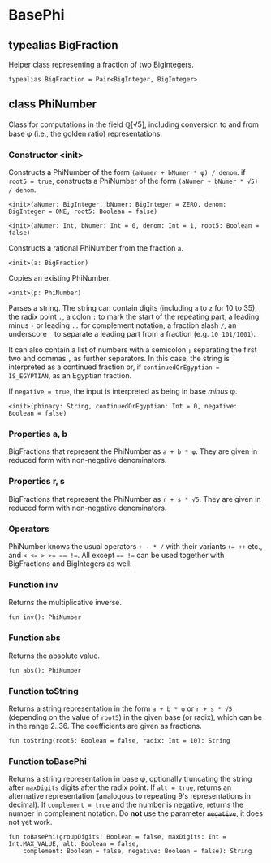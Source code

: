# BasePhi

## typealias BigFraction

Helper class representing a fraction of two BigIntegers.

    typealias BigFraction = Pair<BigInteger, BigInteger>

## class PhiNumber

Class for computations in the field ℚ[√5], including conversion to and from base φ (i.e., the golden ratio) representations.

### Constructor \<init\>

Constructs a PhiNumber of the form `(aNumer + bNumer * φ) / denom`. if `root5 = true`, constructs a PhiNumber of the form `(aNumer + bNumer * √5) / denom`.

    <init>(aNumer: BigInteger, bNumer: BigInteger = ZERO, denom: BigInteger = ONE, root5: Boolean = false)
    
    <init>(aNumer: Int, bNumer: Int = 0, denom: Int = 1, root5: Boolean = false)

Constructs a rational PhiNumber from the fraction `a`.

    <init>(a: BigFraction)

Copies an existing PhiNumber.

    <init>(p: PhiNumber)

Parses a string. The string can contain digits (including `a` to `z` for 10 to 35), the radix point `.`, a colon `:` to mark the start of the repeating part, a leading minus `-` or leading `..` for complement notation, a fraction slash `/`, an underscore `_` to separate a leading part from a fraction (e.g. `10_101/1001`).

It can also contain a list of numbers with a semicolon `;` separating the first two and commas `,` as further separators. In this case, the string is interpreted as a continued fraction or, if `continuedOrEgyptian = IS_EGYPTIAN`, as an Egyptian fraction.

If `negative = true`, the input is interpreted as being in base _minus_ φ.

    <init>(phinary: String, continuedOrEgyptian: Int = 0, negative: Boolean = false)

### Properties a, b

BigFractions that represent the PhiNumber as `a + b * φ`. They are given in reduced form with non-negative denominators.

### Properties r, s

BigFractions that represent the PhiNumber as `r + s * √5`. They are given in reduced form with non-negative denominators.

### Operators

PhiNumber knows the usual operators `+ - * /` with their variants `+= ++` etc., and `< <= > >= == !=`. All except `== !=` can be used together with BigFractions and BigIntegers as well.

### Function inv

Returns the multiplicative inverse.

    fun inv(): PhiNumber

### Function abs

Returns the absolute value.

    fun abs(): PhiNumber

### Function toString

Returns a string representation in the form `a + b * φ` or `r + s * √5` (depending on the value of `root5`) in the given base (or radix), which can be in the range 2..36. The coefficients are given as fractions.

    fun toString(root5: Boolean = false, radix: Int = 10): String

### Function toBasePhi

Returns a string representation in base φ, optionally truncating the string after `maxDigits` digits after the radix point. If `alt = true`, returns an alternative representation (analogous to repeating 9's representations in decimal). If `complement = true` and the number is negative, returns the number in complement notation. Do **not** use the parameter ~~`negative`~~, it does not yet work.

    fun toBasePhi(groupDigits: Boolean = false, maxDigits: Int = Int.MAX_VALUE, alt: Boolean = false,
        complement: Boolean = false, negative: Boolean = false): String
